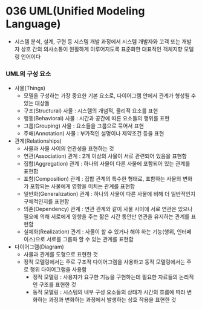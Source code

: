 # 036 UML(Unified Modeling Language)

- 시스템 분석, 설계, 구현 등 시스템 개발 과정에서 시스템 개발자와 고객 또는 개발자 상호 간의 의사소통이 원활하게 이루어지도록 표준화한 대표적인 객체지향 모델링 언어이다



### UML의 구성 요소

- 사물(Things)
  - 모델을 구성하는 가장 중요한 기본 요소로, 다이어그램 안에서 관계가 형성될 수 있는 대상들
  - 구조(Structural) 사물 : 시스템의 개념적, 물리적 요소를 표현
  - 행동(Behavioral) 사물 : 시간과 공간에 따른 요소들의 행위를 표현
  - 그룹(Grouping) 사물 : 요소들을 그룹으로 묶어서 표현
  - 주해(Annotation) 사물 : 부가적인 설명이나 제약조건 등을 표현
- 관계(Relationships)
  - 사물과 사물 사이의 연관성을 표현하는 것
  - 연관(Association) 관계 : 2개 이상의 사물이 서로 관련되어 있음을 표현함
  - 집합(Aggregation) 관계 : 하나의 사물이 다른 사물에 포함되어 있는 관계를 표현함
  - 포함(Composition) 관계 : 집합 관계의 특수한 형태로, 포함하는 사물의 변화가 포함되는 사물에게 영향을 미치는 관계를 표현함
  - 일반화(Generalization) 관계 : 하나의 사물이 다른 사물에 비해 더 일반적인지 구체적인지를 표현함
  - 의존(Dependency) 관계 : 연관 관계와 같이 사물 사이에 서로 연관은 있으나 필요에 의해 서로에게 영향을 주는 짧은 시간 동안만 연관을 유지하는 관계를 표현함
  - 실체화(Realization) 관계 : 사물이 할 수 있거나 해야 하는 기능(행위, 인터페이스)으로 서로를 그룹화 할 수 있는 관계를 표현함
- 다이어그램(Diagram)
  - 사물과 관계를 도형으로 표현한 것
  - 정적 모델링에서는 주로 구조적 다이어그램을 사용하고 동적 모델링에서는 주로 행위 다이어그램을 사용함
    - 정적 모델링 : 사용자가 요구한 기능을 구현하는데 필요한 자료들의 논리적인 구조를 표현한 것
    - 동적 모델링 : 시스템의 내부 구성 요소들의 상태가 시간의 흐름에 따라 변화하는 과정과 변화하는 과정에서 발생하는 상호 작용을 표현한 것